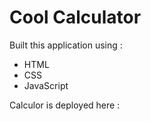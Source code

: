 # Cool Calculator

Built this application using :
* HTML
* CSS
* JavaScript

Calculor is deployed here :
